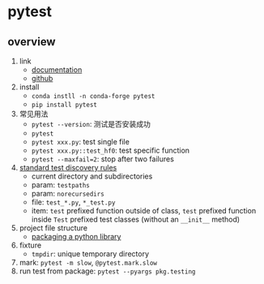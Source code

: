 # pytest

## overview

1. link
   * [documentation](https://docs.pytest.org/en/latest/)
   * [github](https://github.com/pytest-dev/pytest/)
2. install
   * `conda instll -n conda-forge pytest`
   * `pip install pytest`
3. 常见用法
   * `pytest --version`: 测试是否安装成功
   * `pytest`
   * `pytest xxx.py`: test single file
   * `pytest xxx.py::test_hf0`: test specific function
   * `pytest --maxfail=2`: stop after two failures
4. [standard test discovery rules](https://docs.pytest.org/en/latest/goodpractices.html#test-discovery)
   * current directory and subdirectories
   * param: `testpaths`
   * param: `norecursedirs`
   * file: `test_*.py`, `*_test.py`
   * item: `test` prefixed function outside of class, `test` prefixed function inside `Test` prefixed test classes (without an `__init__` method)
5. project file structure
   * [packaging a python library](https://blog.ionelmc.ro/2014/05/25/python-packaging/)
6. fixture
   * `tmpdir`: unique temporary directory
7. mark: `pytest -m slow`, `@pytest.mark.slow`
8. run test from package: `pytest --pyargs pkg.testing`
